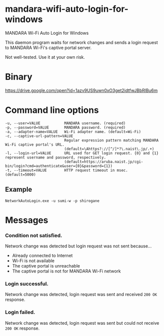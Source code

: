 # mandara-wifi-auto-login-for-windows
MANDARA Wi-Fi Auto Login for Windows

This daemon program waits for network changes and sends a login request to MANDARA Wi-Fi's captive portal server.

Not well-tested. Use it at your own risk.

# Binary

https://drive.google.com/open?id=1azv9US9uwn0xO3get2idtfwJBbRlBu6m

# Command line options

```
-u, --user=VALUE           MANDARA username. (required)
-p, --password=VALUE       MANDARA password. (required)
-a, --adapter-name=VALUE   Wi-Fi adapter name. (default=Wi-Fi)
-c, --captive-url-pattern=VALUE
                           Regular expression pattern matching MANDARA Wi-Fi captive portal's URL.
                           (default=\Ahttps?://[^/]*?\.naist\.jp/.+)
-l, --login-url=VALUE      URL used for GET login request. {0} and {1} represent username and password, respectively.
                           (default=https://aruba.naist.jp/cgi-bin/login?cmd=authenticate&user={0}&password={1})
-t, --timeout=VALUE        HTTP request timeout in msec. (default=5000)
```

## Example

```
NetworkAutoLogin.exe -u sumi-w -p shirogane
```

# Messages

### Condition not satisfied.

Network change was detected but login request was not sent because...

 - Already connected to Internet
 - Wi-Fi is not available
 - The captive portal is unreachable
 - The captive portal is not for MANDARA Wi-Fi network

### Login successful.

Network change was detected, login request was sent and received `200 OK` response.

### Login failed.

Network change was detected, login request was sent but could not receive `200 OK` response.
